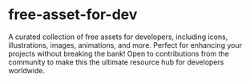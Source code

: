 # free-asset-for-dev
A curated collection of free assets for developers, including icons, illustrations, images, animations, and more. Perfect for enhancing your projects without breaking the bank! Open to contributions from the community to make this the ultimate resource hub for developers worldwide.
